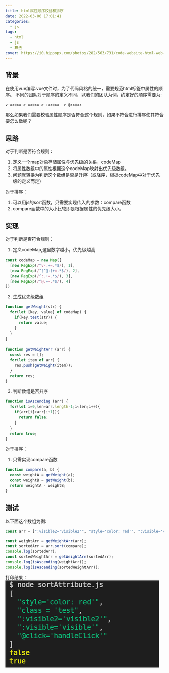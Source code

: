 ```yaml
---
title: html属性顺序校验和排序
date: 2022-03-06 17:01:41
categories:
  - js
tags:
  - html
  - js
  - 算法
cover: https://i0.hippopx.com/photos/282/563/731/code-website-html-web-preview.jpg
---
```


## 背景
在使用vue编写.vue文件时，为了代码风格的统一，需要规范html标签中属性的顺序。
不同的团队对于顺序的定义不同，以我们的团队为例，约定好的顺序需要为:
```
v-xx=xx > xx=xx > :xx=xx  > @xx=xx
```
那么如果我们需要校验属性顺序是否符合这个规则，如果不符合进行排序使其符合要怎么做呢？

## 思路
对于判断是否符合规则：
1. 定义一个map对象存储属性与优先级的关系，codeMap
2. 将属性数组中的属性根据这个codeMap映射出优先级数组。
3. 问题就转换为判断这个数组是否是升序（或降序，根据codeMap中对于优先级的定义而定）

对于排序：
1. 可以用js的sort函数，只需要实现传入的参数：compare函数
2. compare函数中的大小比较即是根据属性的优先级大小。

## 实现
对于判断是否符合规则：
1. 定义codeMap,这里数字越小，优先级越高
```js
const codeMap = new Map([
  [new RegExp(/^v-.+=.*$/), 1],
  [new RegExp(/^[^@:]+=.*$/), 2],
  [new RegExp(/^:.+=.*$/), 3],
  [new RegExp(/^@.+=.*$/), 4]
])
```
2. 生成优先级数组
```js
function getWeight(str) {
  for(let [key, value] of codeMap) {
    if(key.test(str)) {
      return value;
    }
  }
}

function getWeightArr (arr) {
  const res = [];
  for(let item of arr) {
    res.push(getWeight(item));
  }
  return res;
}
```
3. 判断数组是否升序
```js
function isAscending (arr) {
  for(let i=0,len=arr.length-1;i<len;i++){
    if(arr[i]>arr[i+1]){
      return false;
    }
  }
  return true;
}
```

对于排序：
1. 只需实现compare函数
```js
function compare(a, b) {
  const weightA = getWeight(a);
  const weightB = getWeight(b);
  return weightA - weightB;
}
```

## 测试
以下面这个数组为例:
```js
const arr = [":visible2='visible2'", "style='color: red'", ":visible='visible'", "class = 'test", "@click='handleClick'"];
```

```js
const weightArr = getWeightArr(arr);
const sortedArr = arr.sort(compare);
console.log(sortedArr);
const sortedWeightArr = getWeightArr(sortedArr);
console.log(isAscending(weightArr));
console.log(isAscending(sortedWeightArr));
```

打印结果：
![alt 结果](../img/html属性-结果.PNG "结果")